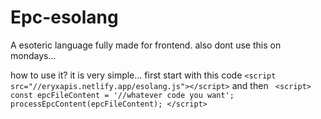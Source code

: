 # Epc-esolang
A esoteric language fully made for frontend. also dont use this on mondays...

how to use it?
it is very simple... first start with this code 
```<script src="//eryxapis.netlify.app/esolang.js"></script>```
and then ``` <script>
    const epcFileContent = '//whatever code you want';
    processEpcContent(epcFileContent);
  </script>```
